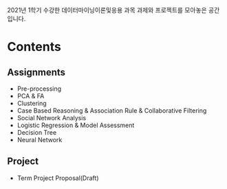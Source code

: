 2021년 1학기 수강한 데이터마이닝이론및응용 과목 과제와 프로젝트를 모아놓은 공간입니다.

# Contents

## Assignments
- Pre-processing
- PCA & FA
- Clustering
- Case Based Reasoning & Association Rule & Collaborative Filtering
- Social Network Analysis
- Logistic Regression & Model Assessment
- Decision Tree
- Neural Network

## Project
- Term Project Proposal(Draft)
